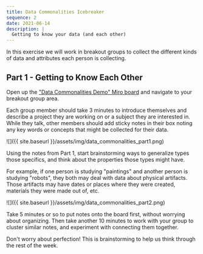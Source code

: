 ```yaml
---
title: Data Commonalities Icebreaker
sequence: 2
date: 2021-06-14
description: |
  Getting to know your data (and each other)
---
```


In this exercise we will work in breakout groups to collect the different kinds of data and attributes each person is collecting.

## Part 1 - Getting to Know Each Other

Open up the ["Data Commonalities Demo" Miro board](https://miro.com/app/board/o9J_lCq85_I=/) and navigate to your breakout group area.

Each group member should take 3 minutes to introduce themselves and describe a project they are working on or a subject they are interested in. While they talk, other members should add sticky notes in their box noting any key words or concepts that might be collected for their data.

![]({{ site.baseurl }}/assets/img/data_commonalities_part1.png)

Using the notes from Part 1, start brainstorming ways to generalize types those specifics, and think about the properties those types might have.

For example, if one person is studying "paintings" and another person is studying "robots", they both may deal with data about physical artifacts. Those artifacts may have dates or places where they were created, materials they were made out of, etc.

![]({{ site.baseurl }}/assets/img/data_commonalities_part2.png)

Take 5 minutes or so to put notes onto the board first, without worrying about organizing. Then take another 10 minutes to work with your group to cluster similar notes, and experiment with connecting them together.

Don't worry about perfection! This is brainstorming to help us think through the rest of the week.